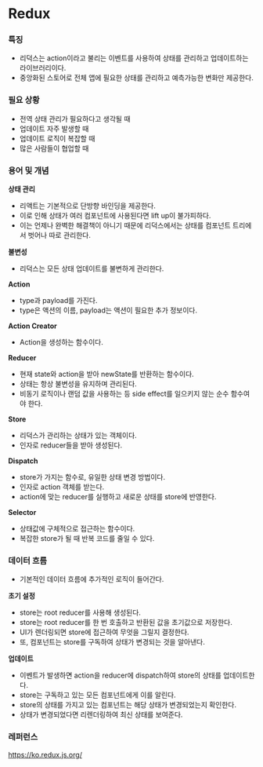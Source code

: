 # Redux

### 특징

- 리덕스는 action이라고 불리는 이벤트를 사용하여 상태를 관리하고 업데이트하는 라이브러리이다.
- 중앙화된 스토어로 전체 앱에 필요한 상태를 관리하고 예측가능한 변화만 제공한다.

### 필요 상황

- 전역 상태 관리가 필요하다고 생각될 때
- 업데이트 자주 발생할 때
- 업데이트 로직이 복잡할 때
- 많은 사람들이 협업할 때

### 용어 및 개념

**상태 관리**

- 리액트는 기본적으로 단방향 바인딩을 제공한다.
- 이로 인해 상태가 여러 컴포넌트에 사용된다면 lift up이 불가피하다.
- 이는 언제나 완벽한 해결책이 아니기 때문에 리덕스에서는 상태를 컴포넌트 트리에서 벗어나 따로 관리한다.

**불변성**

- 리덕스는 모든 상태 업데이트를 불변하게 관리한다.

**Action**

- type과 payload를 가진다.
- type은 액션의 이름, payload는 액션이 필요한 추가 정보이다.

**Action Creator**

- Action을 생성하는 함수이다.

**Reducer**

- 현재 state와 action을 받아 newState를 반환하는 함수이다.
- 상태는 항상 불변성을 유지하며 관리된다.
- 비동기 로직이나 랜덤 값을 사용하는 등 side effect를 일으키지 않는 순수 함수여야 한다.

**Store**

- 리덕스가 관리하는 상태가 있는 객체이다.
- 인자로 reducer들을 받아 생성된다.

**Dispatch**

- store가 가지는 함수로, 유일한 상태 변경 방법이다.
- 인자로 action 객체를 받는다.
- action에 맞는 reducer를 실행하고 새로운 상태를 store에 반영한다.

**Selector**

- 상태값에 구체적으로 접근하는 함수이다.
- 복잡한 store가 될 때 반복 코드를 줄일 수 있다.

### 데이터 흐름

- 기본적인 데이터 흐름에 추가적인 로직이 들어간다.

**초기 설정**

- store는 root reducer를 사용해 생성된다.
- store는 root reducer를 한 번 호출하고 반환된 값을 초기값으로 저장한다.
- UI가 렌더링되면 store에 접근하여 무엇을 그릴지 결정한다.
- 또, 컴포넌트는 store를 구독하여 상태가 변경되는 것을 알아낸다.

**업데이트**

- 이벤트가 발생하면 action을 reducer에 dispatch하여 store의 상태를 업데이트한다.
- store는 구독하고 있는 모든 컴포넌트에게 이를 알린다.
- store의 상태를 가지고 있는 컴포넌트는 해당 상태가 변경되었는지 확인한다.
- 상태가 변경되었다면 리렌더링하여 최신 상태를 보여준다.

### 레퍼런스

https://ko.redux.js.org/
